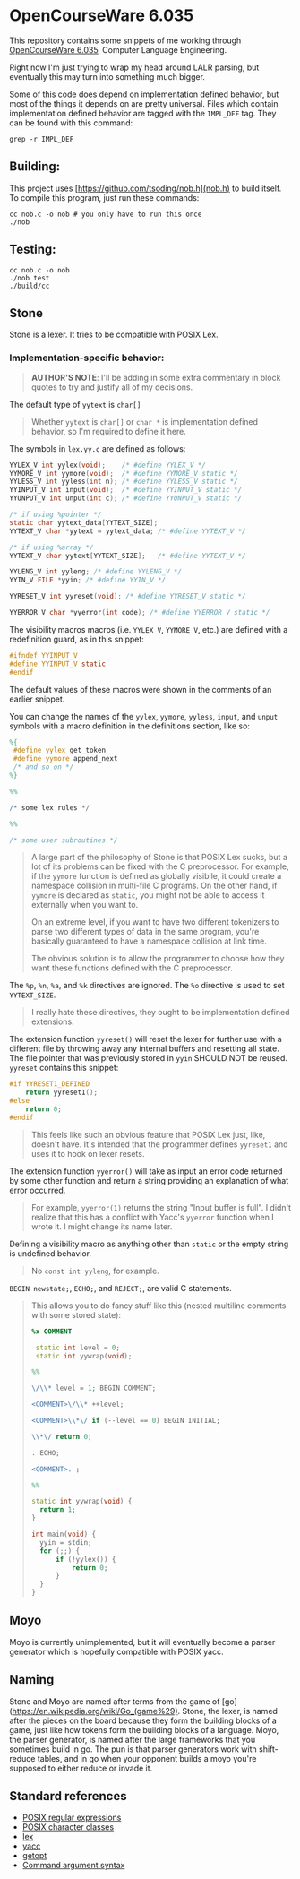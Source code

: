 # OpenCourseWare 6.035

This repository contains some snippets of me working through [OpenCourseWare
6.035](https://ocw.mit.edu/courses/6-035-computer-language-engineering-spring-2010/pages/lecture-notes/),
Computer Language Engineering.

Right now I'm just trying to wrap my head around LALR parsing, but eventually
this may turn into something much bigger.

Some of this code does depend on implementation defined behavior, but most of
the things it depends on are pretty universal. Files which contain
implementation defined behavior are tagged with the `IMPL_DEF` tag. They can be
found with this command:

    grep -r IMPL_DEF

## Building:

This project uses [https://github.com/tsoding/nob.h](nob.h) to build itself. To
compile this program, just run these commands:

    cc nob.c -o nob # you only have to run this once
    ./nob

## Testing:

    cc nob.c -o nob
    ./nob test
    ./build/cc

## Stone

Stone is a lexer. It tries to be compatible with POSIX Lex.

### Implementation-specific behavior:

> **AUTHOR'S NOTE**: I'll be adding in some extra commentary in block quotes to
> try and justify all of my decisions.

The default type of `yytext` is `char[]`

> Whether `yytext` is `char[]` or `char *` is implementation defined behavior,
> so I'm required to define it here.

The symbols in `lex.yy.c` are defined as follows:

```c
YYLEX_V int yylex(void);    /* #define YYLEX_V */
YYMORE_V int yymore(void);  /* #define YYMORE_V static */
YYLESS_V int yyless(int n); /* #define YYLESS_V static */
YYINPUT_V int input(void);  /* #define YYINPUT_V static */
YYUNPUT_V int unput(int c); /* #define YYUNPUT_V static */

/* if using %pointer */
static char yytext_data[YYTEXT_SIZE];
YYTEXT_V char *yytext = yytext_data; /* #define YYTEXT_V */

/* if using %array */
YYTEXT_V char yytext[YYTEXT_SIZE];   /* #define YYTEXT_V */

YYLENG_V int yyleng; /* #define YYLENG_V */
YYIN_V FILE *yyin; /* #define YYIN_V */

YYRESET_V int yyreset(void); /* #define YYRESET_V static */

YYERROR_V char *yyerror(int code); /* #define YYERROR_V static */
```

The visibility macros macros (i.e. `YYLEX_V`, `YYMORE_V`, etc.) are defined with
a redefinition guard, as in this snippet:

```c
#ifndef YYINPUT_V
#define YYINPUT_V static
#endif
```

The default values of these macros were shown in the comments of an earlier
snippet.

You can change the names of the `yylex`, `yymore`, `yyless`, `input`, and
`unput` symbols with a macro definition in the definitions section, like so:

```lex
%{
 #define yylex get_token
 #define yymore append_next
 /* and so on */
%}

%%

/* some lex rules */

%%

/* some user subroutines */
```


> A large part of the philosophy of Stone is that POSIX Lex sucks, but a lot of
> its problems can be fixed with the C preprocessor. For example, if the
> `yymore` function is defined as globally visibile, it could create a namespace
> collision in multi-file C programs. On the other hand, if `yymore` is declared
> as `static`, you might not be able to access it externally when you want to.
>
> On an extreme level, if you want to have two different tokenizers to parse two
> different types of data in the same program, you're basically guaranteed to
> have a namespace collision at link time.
>
> The obvious solution is to allow the programmer to choose how they want these
> functions defined with the C preprocessor.

The `%p`, `%n`, `%a`, and `%k` directives are ignored. The `%o` directive is
used to set `YYTEXT_SIZE`.

> I really hate these directives, they ought to be implementation defined
> extensions.

The extension function `yyreset()` will reset the lexer for further use with a
different file by throwing away any internal buffers and resetting all state.
The file pointer that was previously stored in `yyin` SHOULD NOT be reused.
`yyreset` contains this snippet:

```c
#if YYRESET1_DEFINED
	return yyreset1();
#else
	return 0;
#endif
```

> This feels like such an obvious feature that POSIX Lex just, like, doesn't
> have. It's intended that the programmer defines `yyreset1` and uses it to hook
> on lexer resets.

The extension function `yyerror()` will take as input an error code returned by
some other function and return a string providing an explanation of what error
occurred.

> For example, `yyerror(1)` returns the string "Input buffer is full". I didn't
> realize that this has a conflict with Yacc's `yyerror` function when I wrote
> it. I might change its name later.

Defining a visibility macro as anything other than `static` or the empty string
is undefined behavior.

> No `const int yyleng`, for example.

`BEGIN newstate;`, `ECHO;`, and `REJECT;`, are valid C statements.

> This allows you to do fancy stuff like this (nested multiline comments with
> some stored state):
>
> ```lex
> %x COMMENT
> 
>  static int level = 0;
>  static int yywrap(void);
> 
> %%
> 
> \/\\* level = 1; BEGIN COMMENT;
> 
> <COMMENT>\/\\* ++level;
> 
> <COMMENT>\\*\/ if (--level == 0) BEGIN INITIAL;
> 
> \\*\/ return 0;
> 
> . ECHO;
> 
> <COMMENT>. ;
> 
> %%
> 
> static int yywrap(void) {
> 	return 1;
> }
> 
> int main(void) {
> 	yyin = stdin;
> 	for (;;) {
> 		if (!yylex()) {
> 			return 0;
> 		}
> 	}
> }
> ```

## Moyo

Moyo is currently unimplemented, but it will eventually become a parser
generator which is hopefully compatible with POSIX yacc.

## Naming

Stone and Moyo are named after terms from the game of
[go](https://en.wikipedia.org/wiki/Go_(game%29). Stone, the lexer, is named
after the pieces on the board because they form the building blocks of a game,
just like how tokens form the building blocks of a language. Moyo, the parser
generator, is named after the large frameworks that you sometimes build in go.
The pun is that parser generators work with shift-reduce tables, and in go when
your opponent builds a moyo you're supposed to either reduce or invade it.

## Standard references

* [POSIX regular
  expressions](https://pubs.opengroup.org/onlinepubs/9799919799/basedefs/V1_chap09.html)
* [POSIX character
  classes](https://pubs.opengroup.org/onlinepubs/9799919799/basedefs/V1_chap07.html)
* [lex](https://pubs.opengroup.org/onlinepubs/9799919799/utilities/lex.html)
* [yacc](https://pubs.opengroup.org/onlinepubs/9799919799/utilities/yacc.html)
* [getopt](https://pubs.opengroup.org/onlinepubs/9799919799/functions/getopt.html)
* [Command argument syntax](https://pubs.opengroup.org/onlinepubs/9799919799/basedefs/V1_chap12.html#tag_12_02)
